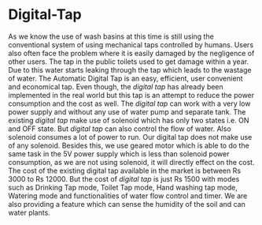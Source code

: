 # Digital-Tap
As we know the use of wash basins at this time is still using the conventional system of using mechanical
                taps controlled by humans. Users also often face the problem where it is easily damaged by the
                negligence of other users. The tap in the public toilets used to
                get damage within a year. Due to this water starts leaking through the tap which leads to the wastage of
                water. The Automatic Digital Tap is an easy, efficient, user convenient and economical tap. Even though,
                the <em>digital tap</em> has already been implemented in the
                real world but this tap is an attempt to reduce the power consumption and the cost as well. The
                <em>digital tap</em> can work with a very low power supply and without any use of water pump and
                separate tank. The existing <em>digital tap</em> make use of solenoid which has only two
                states i.e. ON and OFF state. But <em>digital tap</em> can also control the flow of water. Also solenoid
                consumes a lot of power to run. Our digital tap does not make use of any solenoid. Besides this, we use
                geared motor which is able to do the same task in the 5V power supply
                which is less than solenoid power consumption, as we are not using solenoid, it will directly effect on
                the cost. The cost of the existing digital tap available in the market is between Rs 3000 to Rs 12000.
                But the cost of <em>digital tap</em> is just Rs 1500 with modes such as
                Drinking Tap mode, Toilet Tap mode, Hand washing tap mode, Watering mode and functionalities of water
                flow control and timer. We are also providing a feature which can sense the humidity of the soil and can
                water plants.
